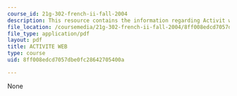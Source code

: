 ```yaml
---
course_id: 21g-302-french-ii-fall-2004
description: This resource contains the information regarding Activit web.
file_location: /coursemedia/21g-302-french-ii-fall-2004/8ff008edcd7057dbe0fc28642705400a_MIT21G_302_F04_web_O.pdf
file_type: application/pdf
layout: pdf
title: ACTIVITE WEB
type: course
uid: 8ff008edcd7057dbe0fc28642705400a

---
```

None